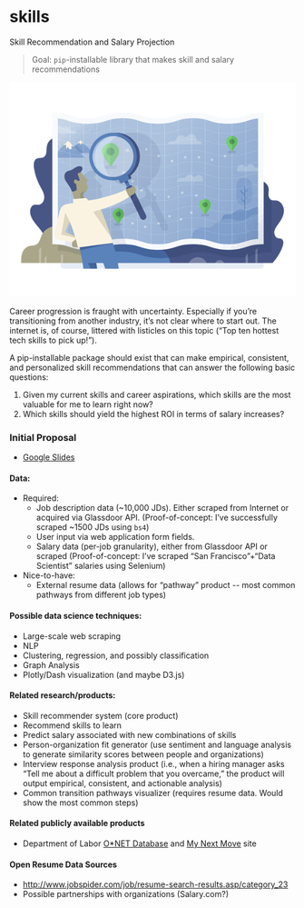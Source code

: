 # skills
Skill Recommendation and Salary Projection

> Goal: `pip`-installable library that makes skill and salary recommendations

![Which skills should I pick up?](./assets/illustration_map.png "Which skills should I pick up?")

Career progression is fraught with uncertainty. Especially if you’re transitioning from another industry, it’s not clear where to start out. The internet is, of course, littered with listicles on this topic (“Top ten hottest tech skills to pick up!”).

A pip-installable package should exist that can make empirical, consistent, and personalized skill recommendations that can answer the following basic questions:
1. Given my current skills and career aspirations, which skills are the most valuable for me to learn right now?
2. Which skills should yield the highest ROI in terms of salary increases?

### Initial Proposal
- [Google Slides](https://goo.gl/Z1ZWPf)

#### Data:
- Required:
  - Job description data (~10,000 JDs). Either scraped from Internet or acquired via Glassdoor API. (Proof-of-concept: I’ve successfully scraped ~1500 JDs using `bs4`)
  - User input via web application form fields.
  - Salary data (per-job granularity), either from Glassdoor API or scraped (Proof-of-concept: I’ve scraped “San Francisco”+“Data Scientist” salaries using Selenium)
- Nice-to-have:
  - External resume data (allows for “pathway” product -- most common pathways from different job types)

#### Possible data science techniques:
- Large-scale web scraping
- NLP
- Clustering, regression, and possibly classification
- Graph Analysis
- Plotly/Dash visualization (and maybe D3.js)

#### Related research/products:
- Skill recommender system (core product)
- Recommend skills to learn
- Predict salary associated with new combinations of skills
- Person-organization fit generator (use sentiment and language analysis to generate similarity scores between people and organizations)
- Interview response analysis product (i.e., when a hiring manager asks “Tell me about a difficult problem that you overcame,” the product will output empirical, consistent, and actionable analysis)
- Common transition pathways visualizer (requires resume data. Would show the most common steps)

#### Related publicly available products
- Department of Labor [O*NET Database](https://www.onetonline.org/) and [My Next Move](https://www.mynextmove.org/) site

#### Open Resume Data Sources
- http://www.jobspider.com/job/resume-search-results.asp/category_23
- Possible partnerships with organizations (Salary.com?)
